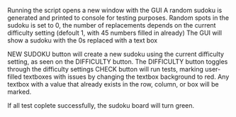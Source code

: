 Running the script opens a new window with the GUI
A random sudoku is generated and printed to console for testing purposes.
Random spots in the sudoku is set to 0, the number of replacements depends on the current difficulty setting (defoult 1, with 45 numbers filled in already)
The GUI will show a sudoku with the 0s replaced with a text box

NEW SUDOKU button will create a new sudoku using the current difficulty setting, as seen on the DIFFICULTY button.
The DIFFICULTY button toggles through the difficulty settings
CHECK button will run tests, marking user-filled textboxes with issues by changing the textbox background to red. Any textbox with a value that already exists in the row, column, or box will be marked.

If all test coplete successfully, the sudoku board will turn green.

